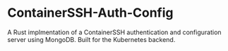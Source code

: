 # ContainerSSH-Auth-Config
A Rust implmentation of a ContainerSSH authentication and configuration server using MongoDB. Built for the Kubernetes backend.
